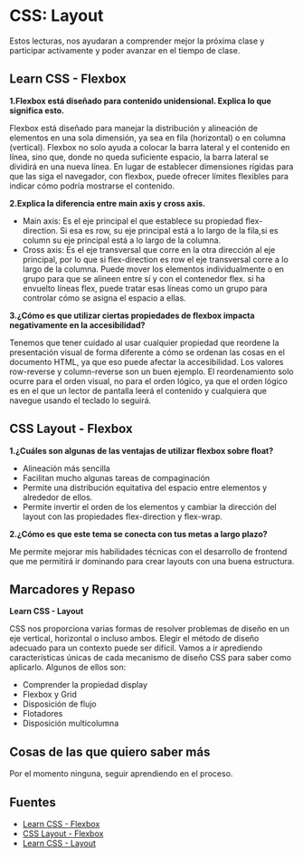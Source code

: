 # CSS: Layout

Estos lecturas, nos ayudaran a comprender mejor la próxima clase y participar activamente y poder avanzar en el tiempo de clase.

## Learn CSS - Flexbox

**1.Flexbox está diseñado para contenido unidensional. Explica lo que significa esto.**

Flexbox está diseñado para manejar la distribución y alineación de elementos en una sola dimensión, ya sea en fila (horizontal) o en columna (vertical). Flexbox no solo ayuda a colocar la barra lateral y el contenido en línea, sino que, donde no queda suficiente espacio, la barra lateral se dividirá en una nueva línea. En lugar de establecer dimensiones rígidas para que las siga el navegador, con flexbox, puede ofrecer límites flexibles para indicar cómo podría mostrarse el contenido.

**2.Explica la diferencia entre main axis y cross axis.**

+ Main axis: Es el eje principal el que establece su propiedad flex-direction. Si esa es row, su eje principal está a lo largo de la fila,si es column su eje principal está a lo largo de la columna.
+ Cross axis: Es el eje transversal que corre en la otra dirección al eje principal, por lo que si flex-direction es row el eje transversal corre a lo largo de la columna. Puede mover los elementos individualmente o en grupo para que se alineen entre sí y con el contenedor flex. si ha envuelto líneas flex, puede tratar esas líneas como un grupo para controlar cómo se asigna el espacio a ellas.

**3.¿Cómo es que utilizar ciertas propiedades de flexbox impacta negativamente en la accesibilidad?**

Tenemos que tener cuidado al usar cualquier propiedad que reordene la presentación visual de forma diferente a cómo se ordenan las cosas en el documento HTML, ya que eso puede afectar la accesibilidad. Los valores row-reverse y column-reverse son un buen ejemplo. El reordenamiento solo ocurre para el orden visual, no para el orden lógico, ya que el orden lógico es en el que un lector de pantalla leerá el contenido y cualquiera que navegue usando el teclado lo seguirá.

## CSS Layout - Flexbox

**1.¿Cuáles son algunas de las ventajas de utilizar flexbox sobre float?**

+ Alineación más sencilla
+ Facilitan mucho algunas tareas de compaginación
+ Permite una distribución equitativa del espacio entre elementos y alrededor de ellos.
+ Permite invertir el orden de los elementos y cambiar la dirección del layout con las propiedades flex-direction y flex-wrap.

**2.¿Cómo es que este tema se conecta con tus metas a largo plazo?**

Me permite mejorar mis habilidades técnicas con el desarrollo de frontend que me permitirá ir dominando para crear layouts con una buena estructura.

## Marcadores y Repaso

**Learn CSS - Layout**

CSS nos proporciona varias formas de resolver problemas de diseño en un eje vertical, horizontal o incluso ambos.  Elegir el método de diseño adecuado para un contexto puede ser difícil. Vamos a ir aprediendo características únicas de cada mecanismo de diseño CSS para saber como aplicarlo. Algunos de ellos son:

+ Comprender la propiedad display
+ Flexbox y Grid
+ Disposición de flujo
+ Flotadores
+ Disposición multicolumna

## Cosas de las que quiero saber más

Por el momento ninguna, seguir aprendiendo en el proceso.

## Fuentes

* [Learn CSS - Flexbox](https://web.dev/learn/css/flexbox?hl=es)
* [CSS Layout - Flexbox](https://developer.mozilla.org/es/docs/Learn/CSS/CSS_layout/Flexbox)
* [Learn CSS - Layout](https://web.dev/learn/css/layout?hl=es)
